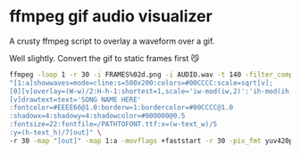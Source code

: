 # ffmpeg gif audio visualizer
A crusty ffmpeg script to overlay a waveform over a gif.

Well slightly. Convert the gif to static frames first :smirk_cat:

```sh
ffmpeg -loop 1 -r 30 -i FRAMES%02d.png -i AUDIO.wav -t 140 -filter_complex \
"[1:a]showwaves=mode=cline:s=500x200:colors=#00CCCC:scale=sqrt[v];
[0][v]overlay=(W-w)/2:H-h-1:shortest=1,scale='iw-mod(iw,2)':'ih-mod(ih,2)',format=yuv420p[v];
[v]drawtext=text='SONG NAME HERE'
:fontcolor=#EEEE66@1.0:borderw=1:bordercolor=#00CCCC@1.0
:shadowx=4:shadowy=4:shadowcolor=#000000@0.5
:fontsize=22:fontfile=/PATHTOFONT.ttf:x=(w-text_w)/5
:y=(h-text_h)/7[out]" \
-r 30 -map "[out]" -map 1:a -movflags +faststart -r 30 -pix_fmt yuv420p output.mp4
```
